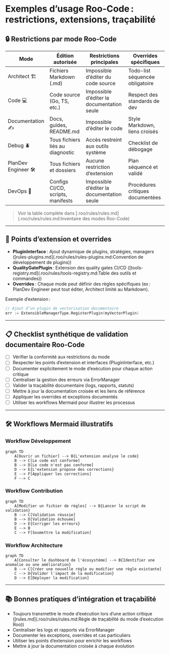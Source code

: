 # Exemples d’usage Roo-Code : restrictions, extensions, traçabilité

## 🔒 Restrictions par mode Roo-Code

| Mode                | Édition autorisée                | Restrictions principales                   | Overrides spécifiques |
|---------------------|----------------------------------|--------------------------------------------|----------------------|
| Architect 🏗️        | Fichiers Markdown (.md)          | Impossible d’éditer du code source         | Todo-list séquencée obligatoire |
| Code 💻             | Code source (Go, TS, etc.)       | Impossible d’éditer la documentation seule | Respect des standards de dev |
| Documentation ✍️    | Docs, guides, README.md          | Impossible d’éditer le code                | Style Markdown, liens croisés |
| Debug 🪲            | Tous fichiers liés au diagnostic | Accès restreint aux outils système         | Checklist de débogage |
| PlanDev Engineer 🛠️| Tous fichiers et dossiers        | Aucune restriction d’extension             | Plan séquencé et validé |
| DevOps 🚀           | Configs CI/CD, scripts, manifests| Impossible d’éditer la documentation seule | Procédures critiques documentées |

> Voir la table complète dans [.roo/rules/rules.md](.roo/rules/rules.md:Inventaire des modes Roo-Code)

---

## 🧩 Points d’extension et overrides

- **PluginInterface** : Ajout dynamique de plugins, stratégies, managers ([rules-plugins.md](.roo/rules/rules-plugins.md:Convention de développement de plugins))
- **QualityGatePlugin** : Extension des quality gates CI/CD ([tools-registry.md](.roo/rules/tools-registry.md:Table des outils et commandes))
- **Overrides** : Chaque mode peut définir des règles spécifiques (ex : PlanDev Engineer peut tout éditer, Architect limité au Markdown).

Exemple d’extension :
```go
// Ajout d’un plugin de vectorisation documentaire
err := ExtensibleManagerType.RegisterPlugin(myVectorPlugin)
```

---

## 📋 Checklist synthétique de validation documentaire Roo-Code

- [ ] Vérifier la conformité aux restrictions du mode
- [ ] Respecter les points d’extension et interfaces (PluginInterface, etc.)
- [ ] Documenter explicitement le mode d’exécution pour chaque action critique
- [ ] Centraliser la gestion des erreurs via ErrorManager
- [ ] Valider la traçabilité documentaire (logs, rapports, statuts)
- [ ] Mettre à jour la documentation croisée et les liens de référence
- [ ] Appliquer les overrides et exceptions documentés
- [ ] Utiliser les workflows Mermaid pour illustrer les processus

---

## 🛠️ Workflows Mermaid illustratifs

### Workflow Développement

```mermaid
graph TD
    A[Ouvrir un fichier] --> B{L'extension analyse le code}
    B --> C[Le code est conforme]
    B --> D[Le code n'est pas conforme]
    D --> E{L'extension propose des corrections}
    E --> F[Appliquer les corrections]
    F --> C
```

### Workflow Contribution

```mermaid
graph TD
    A[Modifier un fichier de règles] --> B{Lancer le script de validation}
    B --> C[Validation réussie]
    B --> D[Validation échouée]
    D --> E{Corriger les erreurs}
    E --> B
    C --> F[Soumettre la modification]
```

### Workflow Architecture

```mermaid
graph TD
    A[Consulter le dashboard de l'écosystème] --> B{Identifier une anomalie ou une amélioration}
    B --> C[Créer une nouvelle règle ou modifier une règle existante]
    C --> D{Valider l'impact de la modification}
    D --> E[Déployer la modification]
```

---

## 📚 Bonnes pratiques d’intégration et traçabilité

- Toujours transmettre le mode d’exécution lors d’une action critique ([rules.md](.roo/rules/rules.md:Règle de traçabilité du mode d’exécution Roo))
- Centraliser les logs et rapports via ErrorManager
- Documenter les exceptions, overrides et cas particuliers
- Utiliser les points d’extension pour enrichir les workflows
- Mettre à jour la documentation croisée à chaque évolution
